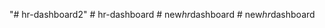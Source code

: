 "# hr-dashboard2" 
#   h r - d a s h b o a r d  
 #   n e w _ h r _ d a s h b o a r d  
 #   n e w _ h r _ d a s h b o a r d  
 